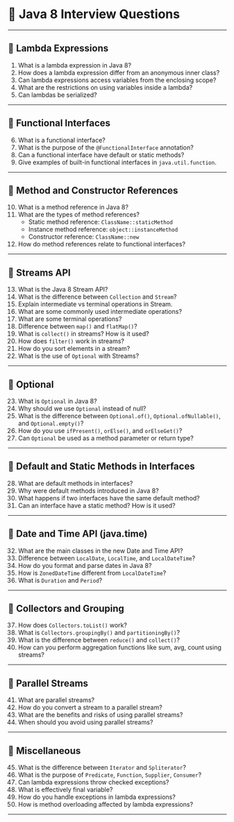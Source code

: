 
# 📘 Java 8 Interview Questions

---

## 🔹 Lambda Expressions

1. What is a lambda expression in Java 8?  
2. How does a lambda expression differ from an anonymous inner class?  
3. Can lambda expressions access variables from the enclosing scope?  
4. What are the restrictions on using variables inside a lambda?  
5. Can lambdas be serialized?

---

## 🔹 Functional Interfaces

6. What is a functional interface?  
7. What is the purpose of the `@FunctionalInterface` annotation?  
8. Can a functional interface have default or static methods?  
9. Give examples of built-in functional interfaces in `java.util.function`.

---

## 🔹 Method and Constructor References

10. What is a method reference in Java 8?  
11. What are the types of method references?  
    - Static method reference: `ClassName::staticMethod`  
    - Instance method reference: `object::instanceMethod`  
    - Constructor reference: `ClassName::new`  
12. How do method references relate to functional interfaces?

---

## 🔹 Streams API

13. What is the Java 8 Stream API?  
14. What is the difference between `Collection` and `Stream`?  
15. Explain intermediate vs terminal operations in Stream.  
16. What are some commonly used intermediate operations?  
17. What are some terminal operations?  
18. Difference between `map()` and `flatMap()`?  
19. What is `collect()` in streams? How is it used?  
20. How does `filter()` work in streams?  
21. How do you sort elements in a stream?  
22. What is the use of `Optional` with Streams?

---

## 🔹 Optional

23. What is `Optional` in Java 8?  
24. Why should we use `Optional` instead of null?  
25. What is the difference between `Optional.of()`, `Optional.ofNullable()`, and `Optional.empty()`?  
26. How do you use `ifPresent()`, `orElse()`, and `orElseGet()`?  
27. Can `Optional` be used as a method parameter or return type?

---

## 🔹 Default and Static Methods in Interfaces

28. What are default methods in interfaces?  
29. Why were default methods introduced in Java 8?  
30. What happens if two interfaces have the same default method?  
31. Can an interface have a static method? How is it used?

---

## 🔹 Date and Time API (java.time)

32. What are the main classes in the new Date and Time API?  
33. Difference between `LocalDate`, `LocalTime`, and `LocalDateTime`?  
34. How do you format and parse dates in Java 8?  
35. How is `ZonedDateTime` different from `LocalDateTime`?  
36. What is `Duration` and `Period`?

---

## 🔹 Collectors and Grouping

37. How does `Collectors.toList()` work?  
38. What is `Collectors.groupingBy()` and `partitioningBy()`?  
39. What is the difference between `reduce()` and `collect()`?  
40. How can you perform aggregation functions like sum, avg, count using streams?

---

## 🔹 Parallel Streams

41. What are parallel streams?  
42. How do you convert a stream to a parallel stream?  
43. What are the benefits and risks of using parallel streams?  
44. When should you avoid using parallel streams?

---

## 🔹 Miscellaneous

45. What is the difference between `Iterator` and `Spliterator`?  
46. What is the purpose of `Predicate`, `Function`, `Supplier`, `Consumer`?  
47. Can lambda expressions throw checked exceptions?  
48. What is effectively final variable?  
49. How do you handle exceptions in lambda expressions?  
50. How is method overloading affected by lambda expressions?
---

